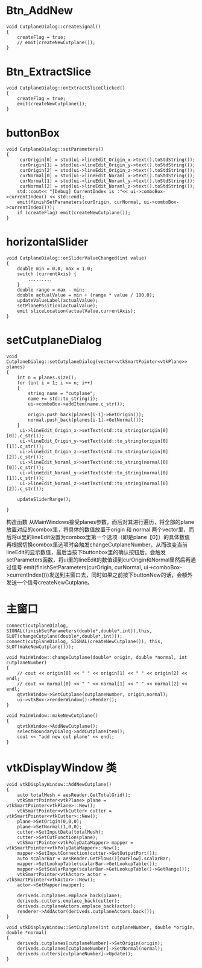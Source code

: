 # Btn_AddNew
```
void CutplaneDialog::createSignal()
{
    createFlag = true;
    // emit(createNewCutplane());
}
```
# Btn_ExtractSlice
```
void CutplaneDialog::onExtractSliceClicked()
{
    createFlag = true;
    emit(createNewCutplane());
}
```
# buttonBox
```
void CutplaneDialog::setParameters()
{
     curOrigin[0] = stod(ui->lineEdit_Origin_x->text().toStdString());
     curOrigin[1] = stod(ui->lineEdit_Origin_y->text().toStdString());
     curOrigin[2] = stod(ui->lineEdit_Origin_z->text().toStdString());
     curNormal[0] = stod(ui->lineEdit_Noraml_x->text().toStdString());
     curNormal[1] = stod(ui->lineEdit_Noraml_y->text().toStdString());
     curNormal[2] = stod(ui->lineEdit_Noraml_z->text().toStdString());
    std::cout<< "[Debug] CurrentIndex is :"<< ui->comboBox->currentIndex() << std::endl;
    emit(finishSetParameters(curOrigin, curNormal, ui->comboBox->currentIndex()));
    if (createFlag) emit(createNewCutplane());
}
```

# horizontalSlider
```
void CutplaneDialog::onSliderValueChanged(int value)
{
    double min = 0.0, max = 1.0;
    switch (currentAxis) {
        .........
    }    
    double range = max - min;
    double actualValue = min + (range * value / 100.0);
    updateValueLabel(actualValue);
    setPlanePosition(actualValue);
    emit sliceLocation(actualValue,currentAxis);
}
```



# setCutplaneDialog
```
void CutplaneDialog::setCutplaneDialog(vector<vtkSmartPointer<vtkPlane>> planes)
{
    int n = planes.size();
    for (int i = 1; i <= n; i++)
    {
        string name = "cutplane";
        name += std::to_string(i);
        ui->comboBox->addItem(name.c_str());

        origin.push_back(planes[i-1]->GetOrigin());
        normal.push_back(planes[i-1]->GetNormal());
    }
     ui->lineEdit_Origin_x->setText(std::to_string(origin[0][0]).c_str());
     ui->lineEdit_Origin_y->setText(std::to_string(origin[0][1]).c_str());
     ui->lineEdit_Origin_z->setText(std::to_string(origin[0][2]).c_str());
     ui->lineEdit_Noraml_x->setText(std::to_string(normal[0][0]).c_str());
     ui->lineEdit_Noraml_y->setText(std::to_string(normal[0][1]).c_str());
     ui->lineEdit_Noraml_z->setText(std::to_string(normal[0][2]).c_str());

    updateSliderRange();

}
```
构造函数  从MainWindows接受planes参数，而后对其进行遍历，将全部的plane放置对应的combox里，将具体的数值放置于origin 和 normal 两个vector里，而后将ui里的lineEdit设置为combox里第一个选项（即是plane【0】）的具体数值
再根据切换combox里选项时会触发changeCutplaneNumber，从而改变当前lineEdit的显示数值，最后当按下buttonbox里的确认按钮后，会触发setParameters函数，将ui里的lineEdit的数值读到curOrigin和Normal里然后再通过信号    emit(finishSetParameters(curOrigin, curNormal, ui->comboBox->currentIndex()))发送到主窗口去，同时如果之前按下buttonNew的话，会额外发送一个信号createNewCutplane。



# 主窗口
    connect(cutplaneDialog, SIGNAL(finishSetParameters(double*,double*,int)),this, SLOT(changeCutplane(double*,double*,int)));
    connect(cutplaneDialog, SIGNAL(createNewCutplane()), this, SLOT(makeNewCutplane()));

```
void MainWindow::changeCutplane(double* origin, double *normal, int cutplaneNumber)
{
    // cout << origin[0] << " " << origin[1] << " " << origin[2] << endl;
    // cout << normal[0] << " " << normal[1] << " " << normal[2] << endl;
    qtvtkWindow->SetCutplane(cutplaneNumber, origin,normal);
    ui->vtkBox->renderWindow()->Render();
}
```

```
void MainWindow::makeNewCutplane()
{
    qtvtkWindow->AddNewCutplane();
    selectBoundaryDialog->addCutplaneItem();
    cout << "add new cut plane" << endl;
}
```

# vtkDisplayWindow 类 
```
void vtkDisplayWindow::AddNewCutplane()
{
    auto totalMesh = aesReader.GetTotalGrid();
    vtkSmartPointer<vtkPlane> plane = vtkSmartPointer<vtkPlane>::New();
    vtkSmartPointer<vtkCutter> cutter = vtkSmartPointer<vtkCutter>::New();
    plane->SetOrigin(0,0,0);
    plane->SetNormal(1,0,0);
    cutter->SetInputData(totalMesh);
    cutter->SetCutFunction(plane);
    vtkSmartPointer<vtkPolyDataMapper> mapper = vtkSmartPointer<vtkPolyDataMapper>::New();
    mapper->SetInputConnection(cutter->GetOutputPort());
    auto scalarBar = aesReader.GetFlows()[curFlow].scalarBar;
    mapper->SetLookupTable(scalarBar->GetLookupTable());
    mapper->SetScalarRange(scalarBar->GetLookupTable()->GetRange());
    vtkSmartPointer<vtkActor> actor = vtkSmartPointer<vtkActor>::New();
    actor->SetMapper(mapper);
    
    deriveds.cutplanes.emplace_back(plane);
    deriveds.cutters.emplace_back(cutter);
    deriveds.cutplaneActors.emplace_back(actor);
    renderer->AddActor(deriveds.cutplaneActors.back());
}
```

```
void vtkDisplayWindow::SetCutplane(int cutplaneNumber, double *origin, double *normal)
{
    deriveds.cutplanes[cutplaneNumber]->SetOrigin(origin);
    deriveds.cutplanes[cutplaneNumber]->SetNormal(normal);
    deriveds.cutters[cutplaneNumber]->Update();
}
```